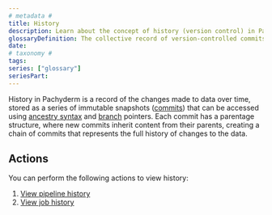```yaml
---
# metadata # 
title: History
description: Learn about the concept of history (version control) in Pachyderm. 
glossaryDefinition: The collective record of version-controlled commits for pipelines and jobs.
date: 
# taxonomy #
tags:  
series: ["glossary"]
seriesPart:
--- 
```


History in Pachyderm is a record of the changes made to data over time, stored as a series of immutable snapshots ([commits](TBD)) that can be accessed using [ancestry syntax](TBD) and [branch](TBD) pointers. Each commit has a parentage structure, where new commits inherit content from their parents, creating a chain of commits that represents the full history of changes to the data. 

## Actions 

You can perform the following actions to view history: 

1. [View pipeline history](TBD)
2. [View job history](TBD)